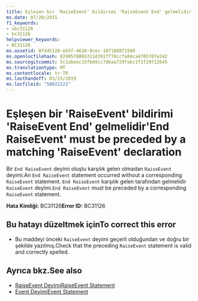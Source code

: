 ```yaml
---
title: Eşleşen bir 'RaiseEvent' bildirimi 'RaiseEvent End' gelmelidir
ms.date: 07/20/2015
f1_keywords:
- vbc31126
- bc31126
helpviewer_keywords:
- BC31126
ms.assetid: 8f445128-eb5f-4610-9cec-107180871500
ms.openlocfilehash: 829057806b311d391ff78ccfa84ca4705787e242
ms.sourcegitcommit: 5c1abeec15fbddcc7dbaa729fabc1f1f29f12045
ms.translationtype: MT
ms.contentlocale: tr-TR
ms.lasthandoff: 03/15/2019
ms.locfileid: "58022222"
---
```

# <a name="end-raiseevent-must-be-preceded-by-a-matching-raiseevent-declaration"></a><span data-ttu-id="07ece-102">Eşleşen bir 'RaiseEvent' bildirimi 'RaiseEvent End' gelmelidir</span><span class="sxs-lookup"><span data-stu-id="07ece-102">'End RaiseEvent' must be preceded by a matching 'RaiseEvent' declaration</span></span>
<span data-ttu-id="07ece-103">Bir `End RaiseEvent` deyimi oluştu karşılık gelen olmadan `RaiseEvent` deyimi.</span><span class="sxs-lookup"><span data-stu-id="07ece-103">An `End RaiseEvent` statement occurred without a corresponding `RaiseEvent` statement.</span></span> <span data-ttu-id="07ece-104">`End RaiseEvent` karşılık gelen tarafından gelmelidir `RaiseEvent` deyimi.</span><span class="sxs-lookup"><span data-stu-id="07ece-104">`End RaiseEvent` must be preceded by a corresponding `RaiseEvent` statement.</span></span>  
  
 <span data-ttu-id="07ece-105">**Hata Kimliği:** BC31126</span><span class="sxs-lookup"><span data-stu-id="07ece-105">**Error ID:** BC31126</span></span>  
  
## <a name="to-correct-this-error"></a><span data-ttu-id="07ece-106">Bu hatayı düzeltmek için</span><span class="sxs-lookup"><span data-stu-id="07ece-106">To correct this error</span></span>  
  
-   <span data-ttu-id="07ece-107">Bu maddeyi önceki `RaiseEvent` deyimi geçerli olduğundan ve doğru bir şekilde yazılmış.</span><span class="sxs-lookup"><span data-stu-id="07ece-107">Check that the preceding `RaiseEvent` statement is valid and correctly spelled.</span></span>  
  
## <a name="see-also"></a><span data-ttu-id="07ece-108">Ayrıca bkz.</span><span class="sxs-lookup"><span data-stu-id="07ece-108">See also</span></span>

- [<span data-ttu-id="07ece-109">RaiseEvent Deyimi</span><span class="sxs-lookup"><span data-stu-id="07ece-109">RaiseEvent Statement</span></span>](../../visual-basic/language-reference/statements/raiseevent-statement.md)
- [<span data-ttu-id="07ece-110">Event Deyimi</span><span class="sxs-lookup"><span data-stu-id="07ece-110">Event Statement</span></span>](../../visual-basic/language-reference/statements/event-statement.md)
